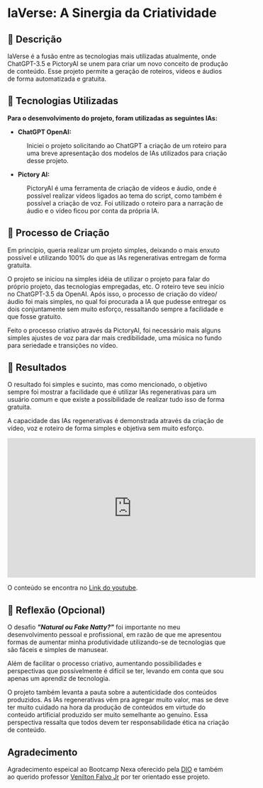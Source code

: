 # IaVerse: A Sinergia da Criatividade

## 📒 Descrição
<p>IaVerse é a fusão entre as tecnologias mais utilizadas atualmente, onde ChatGPT-3.5 e PictoryAI se unem para criar um novo conceito de produção de conteúdo. Esse projeto permite a geração de roteiros, vídeos e áudios de forma automatizada e gratuita.</p>

## 🤖 Tecnologias Utilizadas
<p><strong>Para o desenvolvimento do projeto, foram utilizadas as seguintes IAs:</strong></p>
<ul>
    <li><strong>ChatGPT OpenAI:</strong>
        <p style="margin-left: 20px;">Iniciei o projeto solicitando ao ChatGPT a criação de um roteiro para uma breve apresentação dos modelos de IAs utilizados para criação desse projeto.</p>
    </li>
        <li><strong>Pictory AI:</strong>
        <p style="margin-left: 20px;">PictoryAI é uma ferramenta de criação de vídeos e áudio, onde é possível realizar vídeos ligados ao tema do script, como também é possível a criação de voz. Foi utilizado o roteiro para a narração de áudio e o vídeo ficou por conta da própria IA.</p>
    </li>
</ul>

## 🧐 Processo de Criação
Em princípio, queria realizar um projeto simples, deixando o mais enxuto possível e utilizando 100% do que as IAs regenerativas entregam de forma gratuita.

O projeto se iniciou na simples idéia de utilizar o projeto para falar do próprio projeto, das tecnologias empregadas, etc. O roteiro teve seu início no ChatGPT-3.5 da OpenAI. Após isso, o processo de criação do vídeo/áudio foi mais simples, no qual foi procurada a IA que pudesse entregar os dois conjuntamente sem muito esforço, ressaltando sempre a facilidade e que fosse gratuito.

Feito o processo criativo através da PictoryAI, foi necessário mais alguns simples ajustes de voz para dar mais credibilidade, uma música no fundo para seriedade e transições no vídeo.
## 🚀 Resultados
O resultado foi simples e sucinto, mas como mencionado, o objetivo sempre foi mostrar a facilidade que é utilizar IAs regenerativas para um usuário comum e que existe a possibilidade de realizar tudo isso de forma gratuita.

A capacidade das IAs regenerativas é demonstrada através da criação de vídeo, voz e roteiro de forma simples e objetiva sem muito esforço.

<iframe width="560" height="315" src="https://www.youtube.com/embed/Awe-N0ee_bc?si=gmbSkrY6zISmt2Yq" title="YouTube video player" frameborder="0" allow="accelerometer; autoplay; clipboard-write; encrypted-media; gyroscope; picture-in-picture; web-share" referrerpolicy="strict-origin-when-cross-origin" allowfullscreen></iframe>

O conteúdo se encontra no [Link do youtube](https://youtu.be/Awe-N0ee_bc).

## 💭 Reflexão (Opcional)
O desafio <strong>*"Natural ou Fake Natty?"*</strong> foi importante no meu desenvolvimento pessoal e profissional, em razão de que me apresentou formas de aumentar minha produtividade utilizando-se de tecnologias que são fáceis e simples de manusear. 

Além de facilitar o processo criativo, aumentando possibilidades e perspectivas que possívelmente é difícil se ter, levando em conta que sou apenas um aprendiz de tecnologia. 

O projeto também levanta a pauta sobre a autenticidade dos conteúdos produzidos. As IAs regenerativas vêm pra agregar muito valor, mas se deve ter muito cuidado na hora da produção de conteúdos em virtude do conteúdo artificial produzido ser muito semelhante ao genuíno. Essa perspectiva ressalta que todos devem ter responsabilidade ética na criação de conteúdo.

## Agradecimento
Agradecimento espeical ao Bootcamp Nexa oferecido pela [DIO](https://www.linkedin.com/school/dio-makethechange/) e também ao querido professor [Venilton Falvo Jr](https://github.com/falvojr) por ter orientado esse projeto.
